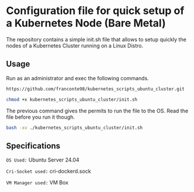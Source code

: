 # Configuration file for quick setup of a Kubernetes Node (Bare Metal)

The repository contains a simple init.sh file that allows to setup quickly the nodes of a Kubernetes Cluster running on a Linux Distro. 

## Usage

Run as an administrator and exec the following commands.

```bash
https://github.com/franconte98/kubernetes_scripts_ubuntu_cluster.git
```

```bash
chmod +x kubernetes_scripts_ubuntu_cluster/init.sh
```
The previous command gives the permits to run the file to the OS. Read the file before you run it though.

```bash
bash -xv ./kubernetes_scripts_ubuntu_cluster/init.sh
```

## Specifications

` OS Used: ` Ubuntu Server 24.04

` Cri-Socket used: ` cri-dockerd.sock

` VM Manager used: ` VM Box
